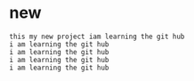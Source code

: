 # new
    this my new project iam learning the git hub
    i am learning the git hub
    i am learning the git hub
    i am learning the git hub
    i am learning the git hub
    